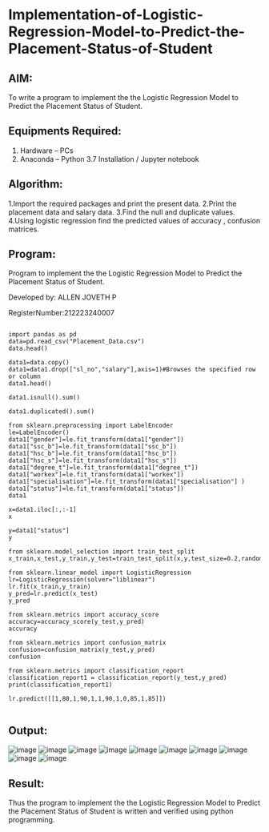 # Implementation-of-Logistic-Regression-Model-to-Predict-the-Placement-Status-of-Student

## AIM:
To write a program to implement the the Logistic Regression Model to Predict the Placement Status of Student.

## Equipments Required:
1. Hardware – PCs
2. Anaconda – Python 3.7 Installation / Jupyter notebook

## Algorithm:
1.Import the required packages and print the present data.
2.Print the placement data and salary data.
3.Find the null and duplicate values.
4.Using logistic regression find the predicted values of accuracy , confusion matrices. 

## Program:
Program to implement the the Logistic Regression Model to Predict the Placement Status of Student.

Developed by: ALLEN JOVETH P

RegisterNumber:212223240007
```

import pandas as pd
data=pd.read_csv("Placement_Data.csv")
data.head()

data1=data.copy()
data1=data1.drop(["sl_no","salary"],axis=1)#Browses the specified row or column
data1.head()

data1.isnull().sum()

data1.duplicated().sum()

from sklearn.preprocessing import LabelEncoder
le=LabelEncoder()
data1["gender"]=le.fit_transform(data1["gender"])
data1["ssc_b"]=le.fit_transform(data1["ssc_b"])
data1["hsc_b"]=le.fit_transform(data1["hsc_b"])
data1["hsc_s"]=le.fit_transform(data1["hsc_s"])
data1["degree_t"]=le.fit_transform(data1["degree_t"])
data1["workex"]=le.fit_transform(data1["workex"])
data1["specialisation"]=le.fit_transform(data1["specialisation"] )     
data1["status"]=le.fit_transform(data1["status"])
data1 

x=data1.iloc[:,:-1]
x

y=data1["status"]
y

from sklearn.model_selection import train_test_split
x_train,x_test,y_train,y_test=train_test_split(x,y,test_size=0.2,random_state=0)

from sklearn.linear_model import LogisticRegression
lr=LogisticRegression(solver="liblinear")
lr.fit(x_train,y_train)
y_pred=lr.predict(x_test)
y_pred

from sklearn.metrics import accuracy_score
accuracy=accuracy_score(y_test,y_pred)
accuracy

from sklearn.metrics import confusion_matrix
confusion=confusion_matrix(y_test,y_pred)
confusion

from sklearn.metrics import classification_report
classification_report1 = classification_report(y_test,y_pred)
print(classification_report1)

lr.predict([[1,80,1,90,1,1,90,1,0,85,1,85]])


```


## Output:
![image](https://github.com/Murali-Krishna0/Implementation-of-Logistic-Regression-Model-to-Predict-the-Placement-Status-of-Student/assets/149054535/299165f7-badf-43a6-9bac-2e28a49ba09c)
![image](https://github.com/Murali-Krishna0/Implementation-of-Logistic-Regression-Model-to-Predict-the-Placement-Status-of-Student/assets/149054535/74198cf9-0ada-4ef9-87b9-66860113b6e0)
![image](https://github.com/Murali-Krishna0/Implementation-of-Logistic-Regression-Model-to-Predict-the-Placement-Status-of-Student/assets/149054535/3ae44786-f167-441c-8323-19319db2945b)
![image](https://github.com/Murali-Krishna0/Implementation-of-Logistic-Regression-Model-to-Predict-the-Placement-Status-of-Student/assets/149054535/7f87834c-f62d-48d2-aa76-e71c76e611c7)
![image](https://github.com/Murali-Krishna0/Implementation-of-Logistic-Regression-Model-to-Predict-the-Placement-Status-of-Student/assets/149054535/56aaa71b-5270-4840-ab9a-0b6911c02c88)
![image](https://github.com/Murali-Krishna0/Implementation-of-Logistic-Regression-Model-to-Predict-the-Placement-Status-of-Student/assets/149054535/3aa52bfd-c381-4ed0-b2a8-7db738bbfeca)
![image](https://github.com/Murali-Krishna0/Implementation-of-Logistic-Regression-Model-to-Predict-the-Placement-Status-of-Student/assets/149054535/110c5f2f-db78-4461-95a5-5cb80b248297)
![image](https://github.com/Murali-Krishna0/Implementation-of-Logistic-Regression-Model-to-Predict-the-Placement-Status-of-Student/assets/149054535/62cd1cc9-80d0-4244-9392-33c27553d5c8)
![image](https://github.com/Murali-Krishna0/Implementation-of-Logistic-Regression-Model-to-Predict-the-Placement-Status-of-Student/assets/149054535/f74b74a7-a576-4485-8e34-b7279e71216d)
![image](https://github.com/Murali-Krishna0/Implementation-of-Logistic-Regression-Model-to-Predict-the-Placement-Status-of-Student/assets/149054535/0930c274-62a9-445d-b8f5-69891f72150f)



## Result:
Thus the program to implement the the Logistic Regression Model to Predict the Placement Status of Student is written and verified using python programming.
